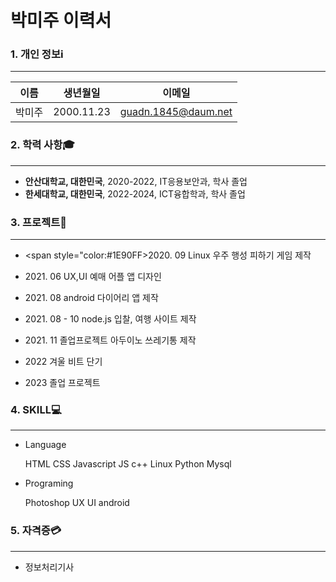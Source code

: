 # 박미주 이력서

### 1. 개인 정보ℹ️
***
이름 | 생년월일 | 이메일
--- | --- | --- |
박미주 | 2000.11.23 | guadn.1845@daum.net

### 2. 학력 사항🎓
***
* **안산대학교, 대한민국**, 2020-2022, IT응용보안과, 학사 졸업
* **한세대학교, 대한민국**, 2022-2024, ICT융합학과, 학사 졸업

### 3. 프로젝트📑
***
* <span style="color:#1E90FF>2020. 09 Linux 우주 행성 피하기 게임 제작</span>
* <p> 2021. 06 UX,UI 예매 어플 앱 디자인 
* <p> 2021. 08 android 다이어리 앱 제작
* <p> 2021. 08 - 10 node.js 입찰, 여행 사이트 제작
* <p> 2021. 11 졸업프로젝트 아두이노 쓰레기통 제작
* <p> 2022  겨울 비트 단기
* <p> 2023  졸업 프로젝트 

### 4. SKILL💻
***
- Language 
   <p> HTML CSS Javascript JS c++ Linux Python Mysql

- Programing 
   <p>Photoshop UX UI android 

### 5. 자격증💳
***
* 정보처리기사
